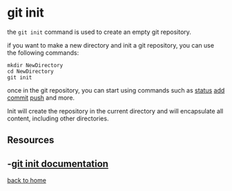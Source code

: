 # git init

the `git init` command is used to create an empty git repository.

if you want to make a new directory and init a git repository, you can use the following commands:
```
mkdir NewDirectory
cd NewDirectory
git init
```

once in the git repository, you can start using commands such as
[status](./status.md)
[add](./add.md)
[commit](./commit.md)
[push](./push.md)
and more.

Init will create the repository in the current directory and will encapsulate all content, including other directories.

## Resources

-[git init documentation](https://git-scm.com/docs/git-init)
---
[back to home](../README.md)